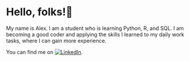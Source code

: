 # Hello, folks!🤝
My name is Alex. I am a student who is learning Python, R, and SQL. I am becoming a good coder and applying the skills I learned to my daily work tasks, where I can gain more experience. 
<!-- Actual text -->

You can find me on [![LinkedIn][2.2]][2].

<!-- Icons -->

[2.2]: https://raw.githubusercontent.com/MartinHeinz/MartinHeinz/master/linkedin-3-16.png (LinkedIn icon without padding)

<!-- Links to your social media accounts -->

[2]: https://www.linkedin.com/in/heting-n-79bb32210?lipi=urn%3Ali%3Apage%3Ad_flagship3_profile_view_base_contact_details%3BBQmtTXifRGGKpGzAySXyCQ%3D%3D
